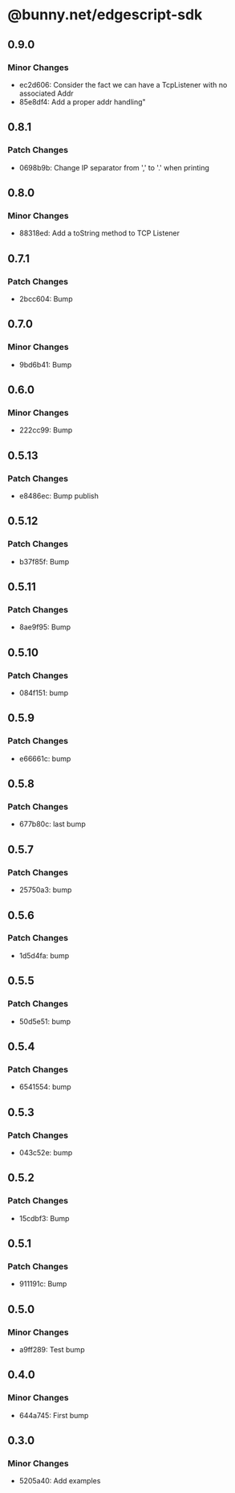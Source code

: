 # @bunny.net/edgescript-sdk

## 0.9.0

### Minor Changes

- ec2d606: Consider the fact we can have a TcpListener with no associated Addr
- 85e8df4: Add a proper addr handling"

## 0.8.1

### Patch Changes

- 0698b9b: Change IP separator from ',' to '.' when printing

## 0.8.0

### Minor Changes

- 88318ed: Add a toString method to TCP Listener

## 0.7.1

### Patch Changes

- 2bcc604: Bump

## 0.7.0

### Minor Changes

- 9bd6b41: Bump

## 0.6.0

### Minor Changes

- 222cc99: Bump

## 0.5.13

### Patch Changes

- e8486ec: Bump publish

## 0.5.12

### Patch Changes

- b37f85f: Bump

## 0.5.11

### Patch Changes

- 8ae9f95: Bump

## 0.5.10

### Patch Changes

- 084f151: bump

## 0.5.9

### Patch Changes

- e66661c: bump

## 0.5.8

### Patch Changes

- 677b80c: last bump

## 0.5.7

### Patch Changes

- 25750a3: bump

## 0.5.6

### Patch Changes

- 1d5d4fa: bump

## 0.5.5

### Patch Changes

- 50d5e51: bump

## 0.5.4

### Patch Changes

- 6541554: bump

## 0.5.3

### Patch Changes

- 043c52e: bump

## 0.5.2

### Patch Changes

- 15cdbf3: Bump

## 0.5.1

### Patch Changes

- 911191c: Bump

## 0.5.0

### Minor Changes

- a9ff289: Test bump

## 0.4.0

### Minor Changes

- 644a745: First bump

## 0.3.0

### Minor Changes

- 5205a40: Add examples
